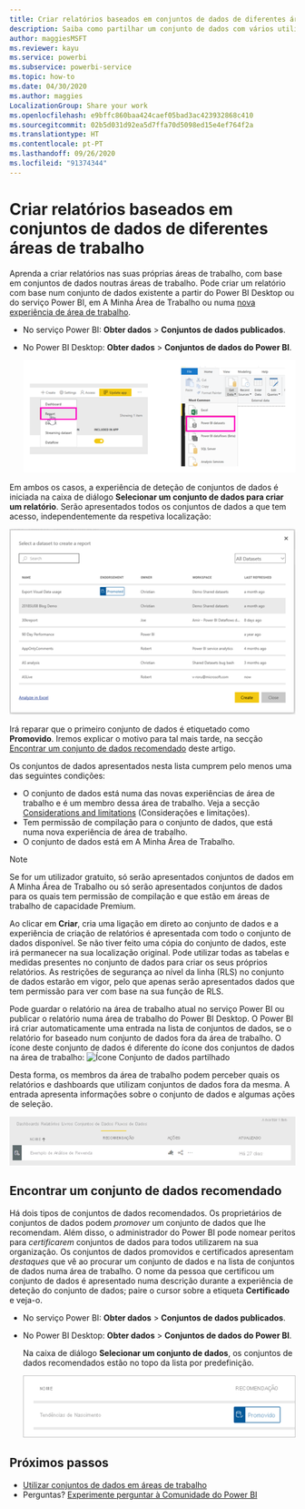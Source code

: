 ```yaml
---
title: Criar relatórios baseados em conjuntos de dados de diferentes áreas de trabalho – Power BI
description: Saiba como partilhar um conjunto de dados com vários utilizadores na organização. Em seguida, estes poderão compilar relatórios com base no seu conjunto de dados nas suas próprias áreas de trabalho.
author: maggiesMSFT
ms.reviewer: kayu
ms.service: powerbi
ms.subservice: powerbi-service
ms.topic: how-to
ms.date: 04/30/2020
ms.author: maggies
LocalizationGroup: Share your work
ms.openlocfilehash: e9bffc860baa424caef05bad3ac423932868c410
ms.sourcegitcommit: 02b5d031d92ea5d7ffa70d5098ed15e4ef764f2a
ms.translationtype: HT
ms.contentlocale: pt-PT
ms.lasthandoff: 09/26/2020
ms.locfileid: "91374344"
---
```

# <a name="create-reports-based-on-datasets-from-different-workspaces"></a>Criar relatórios baseados em conjuntos de dados de diferentes áreas de trabalho

Aprenda a criar relatórios nas suas próprias áreas de trabalho, com base em conjuntos de dados noutras áreas de trabalho. Pode criar um relatório com base num conjunto de dados existente a partir do Power BI Desktop ou do serviço Power BI, em A Minha Área de Trabalho ou numa [nova experiência de área de trabalho](../collaborate-share/service-create-the-new-workspaces.md).

- No serviço Power BI: **Obter dados** > **Conjuntos de dados publicados**.
- No Power BI Desktop: **Obter dados** > **Conjuntos de dados do Power BI**.

    ![Ligar a um conjunto de dados existente](media/service-datasets-across-workspaces/power-bi-connect-dataset-pk.png)
   
Em ambos os casos, a experiência de deteção de conjuntos de dados é iniciada na caixa de diálogo **Selecionar um conjunto de dados para criar um relatório**. Serão apresentados todos os conjuntos de dados a que tem acesso, independentemente da respetiva localização:

![Selecionar um conjunto de dados](media/service-datasets-across-workspaces/power-bi-select-dataset.png)

Irá reparar que o primeiro conjunto de dados é etiquetado como **Promovido**. Iremos explicar o motivo para tal mais tarde, na secção [Encontrar um conjunto de dados recomendado](#find-an-endorsed-dataset) deste artigo.

Os conjuntos de dados apresentados nesta lista cumprem pelo menos uma das seguintes condições:

- O conjunto de dados está numa das novas experiências de área de trabalho e é um membro dessa área de trabalho. Veja a secção [Considerations and limitations](service-datasets-across-workspaces.md#considerations-and-limitations) (Considerações e limitações).
- Tem permissão de compilação para o conjunto de dados, que está numa nova experiência de área de trabalho.
- O conjunto de dados está em A Minha Área de Trabalho.

> [!NOTE]
> Se for um utilizador gratuito, só serão apresentados conjuntos de dados em A Minha Área de Trabalho ou só serão apresentados conjuntos de dados para os quais tem permissão de compilação e que estão em áreas de trabalho de capacidade Premium.

Ao clicar em **Criar**, cria uma ligação em direto ao conjunto de dados e a experiência de criação de relatórios é apresentada com todo o conjunto de dados disponível. Se não tiver feito uma cópia do conjunto de dados, este irá permanecer na sua localização original. Pode utilizar todas as tabelas e medidas presentes no conjunto de dados para criar os seus próprios relatórios. As restrições de segurança ao nível da linha (RLS) no conjunto de dados estarão em vigor, pelo que apenas serão apresentados dados que tem permissão para ver com base na sua função de RLS.

Pode guardar o relatório na área de trabalho atual no serviço Power BI ou publicar o relatório numa área de trabalho do Power BI Desktop. O Power BI irá criar automaticamente uma entrada na lista de conjuntos de dados, se o relatório for baseado num conjunto de dados fora da área de trabalho. O ícone deste conjunto de dados é diferente do ícone dos conjuntos de dados na área de trabalho: ![Ícone Conjunto de dados partilhado](media/service-datasets-discover-across-workspaces/power-bi-shared-dataset-icon.png)

Desta forma, os membros da área de trabalho podem perceber quais os relatórios e dashboards que utilizam conjuntos de dados fora da mesma. A entrada apresenta informações sobre o conjunto de dados e algumas ações de seleção.

![Ações de conjuntos de dados](media/service-datasets-across-workspaces/power-bi-dataset-actions.png)

## <a name="find-an-endorsed-dataset"></a>Encontrar um conjunto de dados recomendado

Há dois tipos de conjuntos de dados recomendados. Os proprietários de conjuntos de dados podem *promover* um conjunto de dados que lhe recomendam. Além disso, o administrador do Power BI pode nomear peritos para *certificarem* conjuntos de dados para todos utilizarem na sua organização. Os conjuntos de dados promovidos e certificados apresentam *destaques* que vê ao procurar um conjunto de dados e na lista de conjuntos de dados numa área de trabalho. O nome da pessoa que certificou um conjunto de dados é apresentado numa descrição durante a experiência de deteção do conjunto de dados; paire o cursor sobre a etiqueta **Certificado** e veja-o.

- No serviço Power BI: **Obter dados** > **Conjuntos de dados publicados**.
- No Power BI Desktop: **Obter dados** > **Conjuntos de dados do Power BI**.

    Na caixa de diálogo **Selecionar um conjunto de dados**, os conjuntos de dados recomendados estão no topo da lista por predefinição. 

    ![Conjunto de dados promovido](media/service-datasets-certify-promote/power-bi-dataset-promoted.png)

## <a name="next-steps"></a>Próximos passos

- [Utilizar conjuntos de dados em áreas de trabalho](service-datasets-across-workspaces.md)
- Perguntas? [Experimente perguntar à Comunidade do Power BI](https://community.powerbi.com/)
